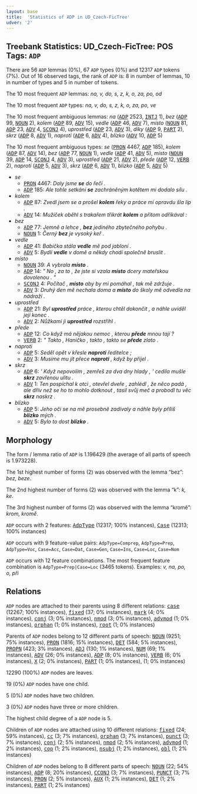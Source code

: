 ```yaml
---
layout: base
title:  'Statistics of ADP in UD_Czech-FicTree'
udver: '2'
---
```


## Treebank Statistics: UD_Czech-FicTree: POS Tags: `ADP`

There are 56 `ADP` lemmas (0%), 67 `ADP` types (0%) and 12317 `ADP` tokens (7%).
Out of 16 observed tags, the rank of `ADP` is: 8 in number of lemmas, 10 in number of types and 5 in number of tokens.

The 10 most frequent `ADP` lemmas: <em>na, v, do, s, z, k, o, za, po, od</em>

The 10 most frequent `ADP` types:  <em>na, v, do, s, z, k, o, za, po, ve</em>

The 10 most frequent ambiguous lemmas: <em>na</em> (<tt><a href="cs_fictree-pos-ADP.html">ADP</a></tt> 2523, <tt><a href="cs_fictree-pos-INTJ.html">INTJ</a></tt> 1), <em>bez</em> (<tt><a href="cs_fictree-pos-ADP.html">ADP</a></tt> 99, <tt><a href="cs_fictree-pos-NOUN.html">NOUN</a></tt> 2), <em>kolem</em> (<tt><a href="cs_fictree-pos-ADP.html">ADP</a></tt> 89, <tt><a href="cs_fictree-pos-ADV.html">ADV</a></tt> 15), <em>vedle</em> (<tt><a href="cs_fictree-pos-ADP.html">ADP</a></tt> 46, <tt><a href="cs_fictree-pos-ADV.html">ADV</a></tt> 7), <em>místo</em> (<tt><a href="cs_fictree-pos-NOUN.html">NOUN</a></tt> 81, <tt><a href="cs_fictree-pos-ADP.html">ADP</a></tt> 23, <tt><a href="cs_fictree-pos-ADV.html">ADV</a></tt> 4, <tt><a href="cs_fictree-pos-SCONJ.html">SCONJ</a></tt> 4), <em>uprostřed</em> (<tt><a href="cs_fictree-pos-ADP.html">ADP</a></tt> 23, <tt><a href="cs_fictree-pos-ADV.html">ADV</a></tt> 3), <em>díky</em> (<tt><a href="cs_fictree-pos-ADP.html">ADP</a></tt> 9, <tt><a href="cs_fictree-pos-PART.html">PART</a></tt> 2), <em>skrz</em> (<tt><a href="cs_fictree-pos-ADP.html">ADP</a></tt> 8, <tt><a href="cs_fictree-pos-ADV.html">ADV</a></tt> 1), <em>naproti</em> (<tt><a href="cs_fictree-pos-ADP.html">ADP</a></tt> 6, <tt><a href="cs_fictree-pos-ADV.html">ADV</a></tt> 4), <em>blízko</em> (<tt><a href="cs_fictree-pos-ADV.html">ADV</a></tt> 10, <tt><a href="cs_fictree-pos-ADP.html">ADP</a></tt> 5)

The 10 most frequent ambiguous types:  <em>se</em> (<tt><a href="cs_fictree-pos-PRON.html">PRON</a></tt> 4467, <tt><a href="cs_fictree-pos-ADP.html">ADP</a></tt> 185), <em>kolem</em> (<tt><a href="cs_fictree-pos-ADP.html">ADP</a></tt> 87, <tt><a href="cs_fictree-pos-ADV.html">ADV</a></tt> 14), <em>bez</em> (<tt><a href="cs_fictree-pos-ADP.html">ADP</a></tt> 77, <tt><a href="cs_fictree-pos-NOUN.html">NOUN</a></tt> 1), <em>vedle</em> (<tt><a href="cs_fictree-pos-ADP.html">ADP</a></tt> 41, <tt><a href="cs_fictree-pos-ADV.html">ADV</a></tt> 5), <em>místo</em> (<tt><a href="cs_fictree-pos-NOUN.html">NOUN</a></tt> 39, <tt><a href="cs_fictree-pos-ADP.html">ADP</a></tt> 14, <tt><a href="cs_fictree-pos-SCONJ.html">SCONJ</a></tt> 4, <tt><a href="cs_fictree-pos-ADV.html">ADV</a></tt> 3), <em>uprostřed</em> (<tt><a href="cs_fictree-pos-ADP.html">ADP</a></tt> 21, <tt><a href="cs_fictree-pos-ADV.html">ADV</a></tt> 2), <em>přede</em> (<tt><a href="cs_fictree-pos-ADP.html">ADP</a></tt> 12, <tt><a href="cs_fictree-pos-VERB.html">VERB</a></tt> 2), <em>naproti</em> (<tt><a href="cs_fictree-pos-ADP.html">ADP</a></tt> 5, <tt><a href="cs_fictree-pos-ADV.html">ADV</a></tt> 3), <em>skrz</em> (<tt><a href="cs_fictree-pos-ADP.html">ADP</a></tt> 6, <tt><a href="cs_fictree-pos-ADV.html">ADV</a></tt> 1), <em>blízko</em> (<tt><a href="cs_fictree-pos-ADP.html">ADP</a></tt> 5, <tt><a href="cs_fictree-pos-ADV.html">ADV</a></tt> 5)


* <em>se</em>
  * <tt><a href="cs_fictree-pos-PRON.html">PRON</a></tt> 4467: <em>Daly jsme <b>se</b> do řeči .</em>
  * <tt><a href="cs_fictree-pos-ADP.html">ADP</a></tt> 185: <em>Ale tohle setkání <b>se</b> zachráněným kotětem mi dodalo sílu .</em>
* <em>kolem</em>
  * <tt><a href="cs_fictree-pos-ADP.html">ADP</a></tt> 87: <em>Zvedl jsem se a prošel <b>kolem</b> řeky a práce mi opravdu šla líp .</em>
  * <tt><a href="cs_fictree-pos-ADV.html">ADV</a></tt> 14: <em>Mužíček oběhl s trakařem třikrát <b>kolem</b> a přitom odříkával :</em>
* <em>bez</em>
  * <tt><a href="cs_fictree-pos-ADP.html">ADP</a></tt> 77: <em>Jemně a lehce , <b>bez</b> jediného zbytečného pohybu .</em>
  * <tt><a href="cs_fictree-pos-NOUN.html">NOUN</a></tt> 1: <em>Černý <b>bez</b> je vysoký keř .</em>
* <em>vedle</em>
  * <tt><a href="cs_fictree-pos-ADP.html">ADP</a></tt> 41: <em>Babička stála <b>vedle</b> mě pod jabloní .</em>
  * <tt><a href="cs_fictree-pos-ADV.html">ADV</a></tt> 5: <em>Bydlí <b>vedle</b> v domě a někdy chodí společně bruslit .</em>
* <em>místo</em>
  * <tt><a href="cs_fictree-pos-NOUN.html">NOUN</a></tt> 39: <em>A vybrala <b>místo</b> .</em>
  * <tt><a href="cs_fictree-pos-ADP.html">ADP</a></tt> 14: <em>" No , za to , že jste si vzala <b>místo</b> dcery mateřskou dovolenou . "</em>
  * <tt><a href="cs_fictree-pos-SCONJ.html">SCONJ</a></tt> 4: <em>Počítač , <b>místo</b> aby by mi pomáhal , tak mě zdržuje .</em>
  * <tt><a href="cs_fictree-pos-ADV.html">ADV</a></tt> 3: <em>Druhý den mě nechala doma a <b>místo</b> do školy mě odvedla na nádraží .</em>
* <em>uprostřed</em>
  * <tt><a href="cs_fictree-pos-ADP.html">ADP</a></tt> 21: <em>Byl <b>uprostřed</b> práce , kterou chtěl dokončit , a náhle uviděl její konec .</em>
  * <tt><a href="cs_fictree-pos-ADV.html">ADV</a></tt> 2: <em>Nůžkami ji <b>uprostřed</b> rozstřihl .</em>
* <em>přede</em>
  * <tt><a href="cs_fictree-pos-ADP.html">ADP</a></tt> 12: <em>Co když má nějakou nemoc , kterou <b>přede</b> mnou tají ?</em>
  * <tt><a href="cs_fictree-pos-VERB.html">VERB</a></tt> 2: <em>" Takto , Haničko , takto , takto se <b>přede</b> zlato .</em>
* <em>naproti</em>
  * <tt><a href="cs_fictree-pos-ADP.html">ADP</a></tt> 5: <em>Seděl opět v křesle <b>naproti</b> ředitelce ;</em>
  * <tt><a href="cs_fictree-pos-ADV.html">ADV</a></tt> 3: <em>Musíme mu jít přece <b>naproti</b> , když by přijel .</em>
* <em>skrz</em>
  * <tt><a href="cs_fictree-pos-ADP.html">ADP</a></tt> 6: <em>' Když nepovolím , zemřeš za dva dny hlady , ' cedila mušle <b>skrz</b> zavřenou ulitu .</em>
  * <tt><a href="cs_fictree-pos-ADV.html">ADV</a></tt> 1: <em>Ten pospíchal k otci , otevřel dveře , zahlédl , že něco padá , ale dřív než se ho to mohlo dotknout , tasil svůj meč a probodl tu věc <b>skrz</b> naskrz .</em>
* <em>blízko</em>
  * <tt><a href="cs_fictree-pos-ADP.html">ADP</a></tt> 5: <em>Jeho oči se na mě prosebně zadívaly a náhle byly příliš <b>blízko</b> mých .</em>
  * <tt><a href="cs_fictree-pos-ADV.html">ADV</a></tt> 5: <em>Bylo to dost <b>blízko</b> .</em>

## Morphology

The form / lemma ratio of `ADP` is 1.196429 (the average of all parts of speech is 1.973228).

The 1st highest number of forms (2) was observed with the lemma “bez”: <em>bez, beze</em>.

The 2nd highest number of forms (2) was observed with the lemma “k”: <em>k, ke</em>.

The 3rd highest number of forms (2) was observed with the lemma “kromě”: <em>krom, kromě</em>.

`ADP` occurs with 2 features: <tt><a href="cs_fictree-feat-AdpType.html">AdpType</a></tt> (12317; 100% instances), <tt><a href="cs_fictree-feat-Case.html">Case</a></tt> (12313; 100% instances)

`ADP` occurs with 9 feature-value pairs: `AdpType=Comprep`, `AdpType=Prep`, `AdpType=Voc`, `Case=Acc`, `Case=Dat`, `Case=Gen`, `Case=Ins`, `Case=Loc`, `Case=Nom`

`ADP` occurs with 12 feature combinations.
The most frequent feature combination is `AdpType=Prep|Case=Loc` (3465 tokens).
Examples: <em>v, na, po, o, při</em>


## Relations

`ADP` nodes are attached to their parents using 8 different relations: <tt><a href="cs_fictree-dep-case.html">case</a></tt> (12267; 100% instances), <tt><a href="cs_fictree-dep-fixed.html">fixed</a></tt> (37; 0% instances), <tt><a href="cs_fictree-dep-mark.html">mark</a></tt> (4; 0% instances), <tt><a href="cs_fictree-dep-conj.html">conj</a></tt> (3; 0% instances), <tt><a href="cs_fictree-dep-nmod.html">nmod</a></tt> (3; 0% instances), <tt><a href="cs_fictree-dep-advmod.html">advmod</a></tt> (1; 0% instances), <tt><a href="cs_fictree-dep-orphan.html">orphan</a></tt> (1; 0% instances), <tt><a href="cs_fictree-dep-root.html">root</a></tt> (1; 0% instances)

Parents of `ADP` nodes belong to 12 different parts of speech: <tt><a href="cs_fictree-pos-NOUN.html">NOUN</a></tt> (9251; 75% instances), <tt><a href="cs_fictree-pos-PRON.html">PRON</a></tt> (1816; 15% instances), <tt><a href="cs_fictree-pos-DET.html">DET</a></tt> (584; 5% instances), <tt><a href="cs_fictree-pos-PROPN.html">PROPN</a></tt> (423; 3% instances), <tt><a href="cs_fictree-pos-ADJ.html">ADJ</a></tt> (130; 1% instances), <tt><a href="cs_fictree-pos-NUM.html">NUM</a></tt> (69; 1% instances), <tt><a href="cs_fictree-pos-ADV.html">ADV</a></tt> (26; 0% instances), <tt><a href="cs_fictree-pos-ADP.html">ADP</a></tt> (8; 0% instances), <tt><a href="cs_fictree-pos-VERB.html">VERB</a></tt> (6; 0% instances), <tt><a href="cs_fictree-pos-X.html">X</a></tt> (2; 0% instances), <tt><a href="cs_fictree-pos-PART.html">PART</a></tt> (1; 0% instances),  (1; 0% instances)

12290 (100%) `ADP` nodes are leaves.

19 (0%) `ADP` nodes have one child.

5 (0%) `ADP` nodes have two children.

3 (0%) `ADP` nodes have three or more children.

The highest child degree of a `ADP` node is 5.

Children of `ADP` nodes are attached using 10 different relations: <tt><a href="cs_fictree-dep-fixed.html">fixed</a></tt> (24; 59% instances), <tt><a href="cs_fictree-dep-cc.html">cc</a></tt> (3; 7% instances), <tt><a href="cs_fictree-dep-orphan.html">orphan</a></tt> (3; 7% instances), <tt><a href="cs_fictree-dep-punct.html">punct</a></tt> (3; 7% instances), <tt><a href="cs_fictree-dep-conj.html">conj</a></tt> (2; 5% instances), <tt><a href="cs_fictree-dep-nmod.html">nmod</a></tt> (2; 5% instances), <tt><a href="cs_fictree-dep-advmod.html">advmod</a></tt> (1; 2% instances), <tt><a href="cs_fictree-dep-cop.html">cop</a></tt> (1; 2% instances), <tt><a href="cs_fictree-dep-nsubj.html">nsubj</a></tt> (1; 2% instances), <tt><a href="cs_fictree-dep-obl.html">obl</a></tt> (1; 2% instances)

Children of `ADP` nodes belong to 8 different parts of speech: <tt><a href="cs_fictree-pos-NOUN.html">NOUN</a></tt> (22; 54% instances), <tt><a href="cs_fictree-pos-ADP.html">ADP</a></tt> (8; 20% instances), <tt><a href="cs_fictree-pos-CCONJ.html">CCONJ</a></tt> (3; 7% instances), <tt><a href="cs_fictree-pos-PUNCT.html">PUNCT</a></tt> (3; 7% instances), <tt><a href="cs_fictree-pos-PRON.html">PRON</a></tt> (2; 5% instances), <tt><a href="cs_fictree-pos-AUX.html">AUX</a></tt> (1; 2% instances), <tt><a href="cs_fictree-pos-DET.html">DET</a></tt> (1; 2% instances), <tt><a href="cs_fictree-pos-PART.html">PART</a></tt> (1; 2% instances)


